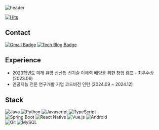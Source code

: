
![header](https://capsule-render.vercel.app/api?type=venom&color=gradient&customColorList=2,9,20,21,22,23,25&height=200&section=header&text=diglowc&fontSize=70&animation=fadeIn)


[![Hits](https://hits.seeyoufarm.com/api/count/incr/badge.svg?url=https%3A%2F%2Fgithub.com%2Fdiglowc&count_bg=%234D75B8&title_bg=%23373434&icon=&icon_color=%23E7E7E7&title=Github&edge_flat=false)](https://hits.seeyoufarm.com)


## Contact

[![Gmail Badge](https://img.shields.io/badge/Gmail-d14836?style=flat-square&logo=Gmail&logoColor=white&link=mailto:diglowc@gmail.com)](mailto:diglowc@gmail.com)
[![Tech Blog Badge](http://img.shields.io/badge/Tech%20blog-black?style=flat-square&logo=Tistory)]()

## Experience
- 2023학년도 미래 유망 신산업 신기술 이해력 배양을 위한 창업 캠프 - 최우수상 (2023.06)
- 인공지능 전문 연구개발 기업 코드비전 인턴 (2024.09 ~ 2024.12)

## Stack

<img alt="Java" src="https://img.shields.io/badge/Java-007396?style=for-the-badge&logo=Java&logoColor=white"/></a>
<img alt="Python" src="https://img.shields.io/badge/Python-3766AB?style=for-the-badge&logo=Python&logoColor=white"/></a>
<img alt="Javascript" src="https://img.shields.io/badge/Javascript-F7DF1E?style=for-the-badge&logo=Javascript&logoColor=white"/></a>
<img alt="TypeScript" src="https://img.shields.io/badge/TypeScript-3178C6?style=for-the-badge&logo=typescript&logoColor=white"></a>
<br>
<img alt="Spring Boot" src="https://img.shields.io/badge/Spring_Boot-6DB33F?style=for-the-badge&logo=spring-boot&logoColor=white"></a>
<img alt="React Native" src="https://img.shields.io/badge/React_Native-61DAFB?style=for-the-badge&logo=react&logoColor=white"></a>
<img alt="Vue.js" src="https://img.shields.io/badge/vue.js-%234FC08D.svg?&style=for-the-badge&logo=vue.js&logoColor=white" />
<img alt="Android" src="https://img.shields.io/badge/Android-3DDC84?style=for-the-badge&logo=android&logoColor=white"></a>
<br>
<img alt="Git" src="https://img.shields.io/badge/Git-F05032?style=for-the-badge&logo=Git&logoColor=white"/>
<img alt="MySQL" src="https://img.shields.io/badge/MySQL-4479A1?style=for-the-badge&logo=mysql&logoColor=white"></a>
